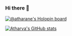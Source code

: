 ### Hi there 👋
[![@atharane's Holopin board](https://holopin.io/api/user/board?user=atharane)](https://holopin.io/@atharane)

[![Atharva's GitHub stats](https://github-readme-stats.vercel.app/api?username=atharane)](https://github.com/anuraghazra/github-readme-stats)


<!--
**Atharane/Atharane** is a ✨ _special_ ✨ repository because its `README.md` (this file) appears on your GitHub profile.

Here are some ideas to get you started:

- 🔭 I’m currently working on ...
- 🌱 I’m currently learning ...
- 👯 I’m looking to collaborate on ...
- 🤔 I’m looking for help with ...
- 💬 Ask me about ...
- 📫 How to reach me: ...
- ⚡ Fun fact: ...
-->
